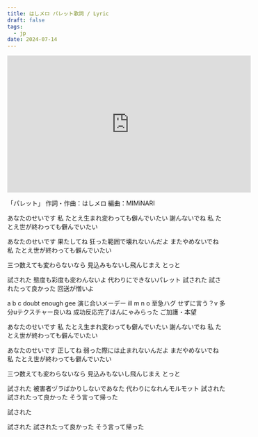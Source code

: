 ```yaml
---
title: はしメロ パレット歌詞 / Lyric
draft: false
tags:
  - jp
date: 2024-07-14
---
```

<iframe width="560" height="315" src="https://www.youtube.com/embed/P17qZoKP_hg?si=Y18ma7H1o-BJISfz" title="YouTube video player" frameborder="0" allow="accelerometer; autoplay; clipboard-write; encrypted-media; gyroscope; picture-in-picture; web-share" referrerpolicy="strict-origin-when-cross-origin" allowfullscreen></iframe>


「パレット」
作詞・作曲：はしメロ
編曲：MIMiNARI

あなたのせいです
私 たとえ生まれ変わっても僻んでいたい
謝んないでね
私 たとえ世が終わっても僻んでいたい

あなたのせいです
果たしてね 狂った範囲で壊れないんだよ
またやめないでね
私 たとえ世が終わっても僻んでいたい

三つ数えても変わらないなら
見込みもないし飛んじまえ とっと

試された
態度も彩度も変わんないよ
代わりにできないパレット
試された
試されたって良かった
回送が憎いよ

a b c doubt
enough gee
演じ合いメーデー
ill m n o 至急ハグ
せずに言う？v
多分uテクスチャー良いね
成功反応完了はんにゃみらった
ご加護・本望

あなたのせいです 
私 たとえ生まれ変わっても僻んでいたい
謝んないでね
私 たとえ世が終わっても僻んでいたい

あなたのせいです
正してね 弱った際には止まれないんだよ
まだやめないでね
私 たとえ世が終わっても僻んでいたい

三つ数えても変わらないなら
見込みもないし飛んじまえ とっと

試された
被害者ヅラばかりしないであなた
代わりになれんモルモット
試された
試されたって良かった
そう言って帰った

試された

試された
試されたって良かった
そう言って帰った

